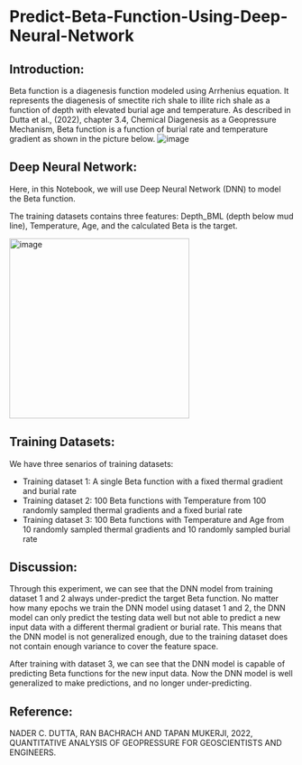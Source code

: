 # Predict-Beta-Function-Using-Deep-Neural-Network

## Introduction:

Beta function is a diagenesis function modeled using Arrhenius equation. It represents the diagenesis of smectite rich shale to illite rich shale as a function of depth with elevated burial age and temperature. As described in Dutta et al., (2022), chapter 3.4, Chemical Diagenesis as a Geopressure Mechanism, Beta function is a function of burial rate and temperature gradient as shown in the picture below.
![image](https://github.com/user-attachments/assets/53517f01-49eb-41a4-b470-d714f6d9a922)

## Deep Neural Network:

Here, in this Notebook, we will use Deep Neural Network (DNN) to model the Beta function.

The training datasets contains three features: Depth_BML (depth below mud line), Temperature, Age, and the calculated Beta is the target.

<img width="319" alt="image" src="https://github.com/user-attachments/assets/7041b3ce-1092-4b74-ba37-e48d85f7acc9">

## Training Datasets:

We have three senarios of training datasets:

*  Training dataset 1: A single Beta function with a fixed thermal gradient and burial rate
*  Training dataset 2: 100 Beta functions with Temperature from 100 randomly sampled thermal gradients and a fixed burial rate 
*  Training dataset 3: 100 Beta functions with Temperature and Age from 10 randomly sampled thermal gradients and 10 randomly sampled burial rate

## Discussion:

Through this experiment, we can see that the DNN model from training dataset 1 and 2 always under-predict the target Beta function. No matter how many epochs we train the DNN model using dataset 1 and 2, the DNN model can only predict the testing data well but not able to predict a new input data with a different thermal gradient or burial rate. This means that the DNN model is not generalized enough, due to the training dataset does not contain enough variance to cover the feature space. 

After training with dataset 3, we can see that the DNN model is capable of predicting Beta functions for the new input data. Now the DNN model is well generalized to make predictions, and no longer under-predicting.

## Reference:

NADER C. DUTTA, RAN BACHRACH AND TAPAN MUKERJI, 2022, QUANTITATIVE ANALYSIS OF  GEOPRESSURE  FOR GEOSCIENTISTS  AND ENGINEERS.
